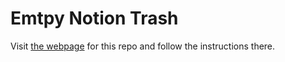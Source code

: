 # Emtpy Notion Trash

Visit [the webpage](https://pocc.github.io/bulk_delete_notion_pages) for this
repo and follow the instructions there.

